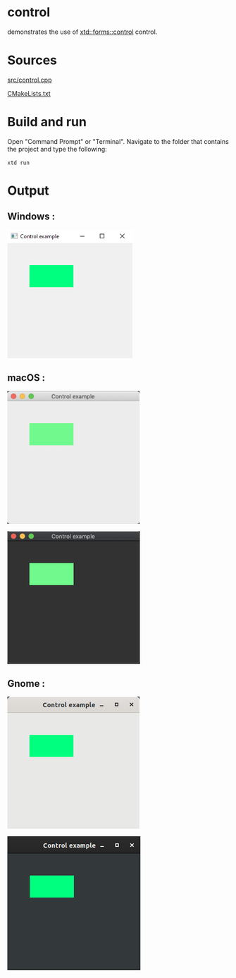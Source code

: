 # control

demonstrates the use of [xtd::forms::control](../../../src/xtd_forms/include/xtd/forms/control.hpp) control.

# Sources

[src/control.cpp](src/control.cpp)

[CMakeLists.txt](CMakeLists.txt)

# Build and run

Open "Command Prompt" or "Terminal". Navigate to the folder that contains the project and type the following:

```shell
xtd run
```

# Output

## Windows :

![Screenshot](../../../docs/pictures/examples/control_w.png)

## macOS :

![Screenshot](../../../docs/pictures/examples/control_m.png)

![Screenshot](../../../docs/pictures/examples/control_md.png)

## Gnome :

![Screenshot](../../../docs/pictures/examples/control_g.png)

![Screenshot](../../../docs/pictures/examples/control_gd.png)
